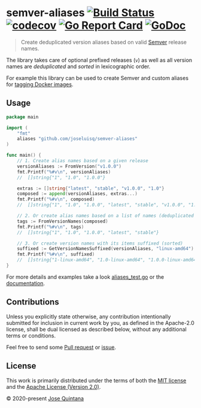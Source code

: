 # semver-aliases [![Build Status](https://travis-ci.com/joseluisq/semver-aliases.svg?branch=master)](https://travis-ci.com/joseluisq/semver-aliases) [![codecov](https://codecov.io/gh/joseluisq/semver-aliases/branch/master/graph/badge.svg)](https://codecov.io/gh/joseluisq/semver-aliases) [![Go Report Card](https://goreportcard.com/badge/github.com/joseluisq/semver-aliases)](https://goreportcard.com/report/github.com/joseluisq/semver-aliases) [![GoDoc](https://godoc.org/github.com/joseluisq/semver-aliases?status.svg)](https://pkg.go.dev/github.com/joseluisq/semver-aliases)

> Create deduplicated version aliases based on valid [Semver](https://semver.org/) release names.

The library takes care of optional prefixed releases (`v`) as well as all version names are *deduplicated* and *sorted* in lexicographic order.

For example this library can be used to create Semver and custom aliases for [tagging Docker images](https://docs.docker.com/engine/reference/commandline/tag/).

## Usage

```go
package main

import (
    "fmt"
    aliases "github.com/joseluisq/semver-aliases"
)

func main() {
	// 1. Create alias names based on a given release
	versionAliases := FromVersion("v1.0.0")
	fmt.Printf("%#v\n", versionAliases)
	//	[]string{"1", "1.0", "1.0.0"}

	extras := []string{"latest", "stable", "v1.0.0", "1.0"}
	composed := append(versionAliases, extras...)
	fmt.Printf("%#v\n", composed)
	//	[]string{"1", "1.0", "1.0.0", "latest", "stable", "v1.0.0", "1.0"}

	// 2. Or create alias names based on a list of names (deduplicated and sorted)
	tags := FromVersionNames(composed)
	fmt.Printf("%#v\n", tags)
	//	[]string{"1", "1.0", "1.0.0", "latest", "stable"}

	// 3. Or create version names with its items suffixed (sorted)
	suffixed := GetVersionNamesSuffixed(versionAliases, "linux-amd64")
	fmt.Printf("%#v\n", suffixed)
	//	[]string{"1-linux-amd64", "1.0-linux-amd64", "1.0.0-linux-amd64"}
}
```

For more details and examples take a look [aliases_test.go](./aliases_test.go) or the [documentation](https://pkg.go.dev/github.com/joseluisq/semver-aliases).

## Contributions

Unless you explicitly state otherwise, any contribution intentionally submitted for inclusion in current work by you, as defined in the Apache-2.0 license, shall be dual licensed as described below, without any additional terms or conditions.

Feel free to send some [Pull request](https://github.com/joseluisq/semver-aliases/pulls) or [issue](https://github.com/joseluisq/semver-aliases/issues).

## License

This work is primarily distributed under the terms of both the [MIT license](LICENSE-MIT) and the [Apache License (Version 2.0)](LICENSE-APACHE).

© 2020-present [Jose Quintana](http://git.io/joseluisq)
